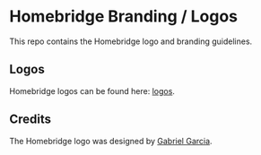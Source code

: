 # Homebridge Branding / Logos

This repo contains the Homebridge logo and branding guidelines.

## Logos

Homebridge logos can be found here: [logos](./logos).

## Credits

The Homebridge logo was designed by [Gabriel Garcia](https://github.com/ggabogarcia).


